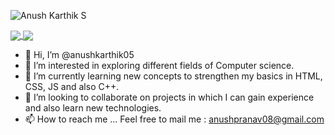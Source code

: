 
![Anush Karthik S](https://github.com/anushkarthik05/scaling-waffle/blob/main/Dup.svg)
<!---![Name_banner](https://user-images.githubusercontent.com/58391353/124501205-bdb27700-ddde-11eb-99eb-406432ffead4.gif)--->

<a href="https://github.com/anushkarthik05/github-readme-stats">
  <img align="center" src="https://github-readme-stats.vercel.app/api?username=anushkarthik05&show_icons=true&theme=dark" />
</a>
<a href="https://github.com/anushkarthik05/github-readme-stats">
  <img align="center" src="https://github-readme-stats.vercel.app/api/top-langs/?username=anushkarthik05&layout=compact&theme=dark" />
</a>



- 👋 Hi, I’m @anushkarthik05
- 👀 I’m interested in exploring different fields of Computer science.
- 🌱 I’m currently learning new concepts to strengthen my basics in HTML, CSS, JS and also C++. 
- 💞️ I’m looking to collaborate on projects in which I can gain experience and also learn new technologies.
- 📫 How to reach me ... Feel free to mail me : anushpranav08@gmail.com


<!---![Hacktoberfest Badge](https://res.cloudinary.com/practicaldev/image/fetch/s--ipK3ZYfm--/c_limit,f_auto,fl_progressive,q_80,w_375/https://dev-to-uploads.s3.amazonaws.com/uploads/badge/badge_image/80/hacktoberfest2020-badge_2.png)--->
<!---
anushkarthik05/anushkarthik05 is a ✨ special ✨ repository because its `README.md` (this file) appears on your GitHub profile.
You can click the Preview link to take a look at your changes.
--->
